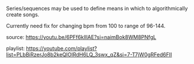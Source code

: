 Series/sequences may be used to define means in which to algorithmically create songs.

Currently need fix for changing bpm from 100 to range of 96-144.

source: https://youtu.be/6PFf6klllAE?si=naimBok8WM8PNfgL

playlist: https://youtube.com/playlist?list=PLbBiRzerJo8b2keQIOlRdH6LQ_3swx_qZ&si=7-T7jW0gRFed6FII
